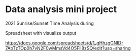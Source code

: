 # Data analysis mini project 

2021 Sunrise/Sunset Time Analysis during 

Spreadsheet with visualize output

https://docs.google.com/spreadsheets/d/1_gHhzgGNID-7AbTzTOp0h7vN2F0wMmsVd4O5Fil8zSQ/edit?usp=sharing
